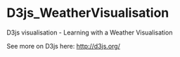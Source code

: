 # D3js_WeatherVisualisation
D3js visualisation - Learning with a Weather Visualisation

See more on D3js here: http://d3js.org/
